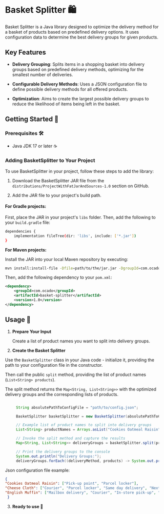 # Basket Splitter 🛍️

Basket Splitter is a Java library designed to optimize the delivery method for a basket of products based on predefined delivery options. It uses configuration data to determine the best delivery groups for given products.

## Key Features

- **Delivery Grouping**: Splits items in a shopping basket into delivery groups based on predefined delivery methods, optimizing for the smallest number of deliveries.

- **Configurable Delivery Methods**: Uses a JSON configuration file to define possible delivery methods for all offered products.

- **Optimization**: Aims to create the largest possible delivery groups to reduce the likelihood of items being left in the basket.

## Getting Started 🚀

### Prerequisites 🛠️

- Java JDK 17 or later ☕

### Adding BasketSplitter to Your Project

To use BasketSplitter in your project, follow these steps to add the library:

1. Download the BasketSplitter JAR file from the `distributions/ProjectWithFatJarAndSources-1.0` section on GitHub.

2. Add the JAR file to your project's build path.

#### For Gradle projects:

First, place the JAR in your project's `libs` folder. Then, add the following to your `build.gradle` file:

```sh
dependencies {
    implementation fileTree(dir: 'libs', include: ['*.jar'])
}

   ```


**For Maven projects:**

Install the JAR into your local Maven repository by executing:

```sh
mvn install:install-file -Dfile=path/to/the/jar.jar -DgroupId=com.ocado -DartifactId=basket-splitter -Dversion=1.0 -Dpackaging=jar
```

Then, add the following dependency to your `pom.xml`:
```xml
<dependency>
    <groupId>com.ocado</groupId>
    <artifactId>basket-splitter</artifactId>
    <version>1.0</version>
</dependency>
```
## Usage 📝

1. **Prepare Your Input**

   Create a list of product names you want to split into delivery groups.


2. **Create the Basket Splitter**

Use the `BasketSplitter` class in your Java code - initialize it, providing the path to your configuration file in the constructor.

Then call the public `split` method, providing the list of product names (`List<String> products`). 

The split method returns the `Map<String, List<String>>` with the optimized delivery groups and the corresponding lists of products.

```java

     String absolutePathToConfigFile = "path/to/config.json";

     BasketSplitter basketSplitter = new BasketSplitter(absolutePathToConfigFile);

     // Example list of product names to split into delivery groups
     List<String> productNames = Arrays.asList("Cookies Oatmeal Raisin", "Cheese Cloth", "English Muffin");

     // Invoke the split method and capture the results
     Map<String, List<String>> deliveryGroups = basketSplitter.split(productNames);

     // Print the delivery groups to the console
     System.out.println("Delivery Groups:");
     deliveryGroups.forEach((deliveryMethod, products) -> System.out.println(deliveryMethod + ": " + products));

```

Json configuration file example:
        
   ```json
   {
   "Cookies Oatmeal Raisin": ["Pick-up point", "Parcel locker"],
   "Cheese Cloth": ["Courier", "Parcel locker", "Same day delivery", "Next day shipping", "Pick-up point"],
   "English Muffin": ["Mailbox delivery", "Courier", "In-store pick-up", "Parcel locker", "Next day shipping", "Express Collection"]
    }
   ```
3. **Ready to use 🚀**
